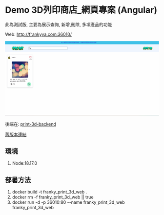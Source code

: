 # Demo 3D列印商店_網頁專案 (Angular)

此為測試版, 主要為展示查詢, 新增,刪除, 多項產品的功能 

Web: http://frankyya.com:36010/

![](./doc/demo-print-3d-web.gif)

後端在: [print-3d-backend](https://github.com/franky3020/DogeStore)


[舊版本連結](https://github.com/franky3020/doge_store_front)

## 環境
1. Node:18.17.0

## 部暑方法

1. docker build -t franky_print_3d_web .
2. docker rm -f franky_print_3d_web || true
3. docker run -d -p 36010:80 --name franky_print_3d_web franky_print_3d_web


